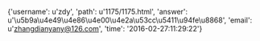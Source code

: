 {'username': u'zdy', 'path': u'1175/1175.html', 'answer': u'\u5b9a\u4e49\u4e86\u4e00\u4e2a\u53cc\u5411\u94fe\u8868', 'email': u'zhangdianyany@126.com', 'time': '2016-02-27:11:29:22'}